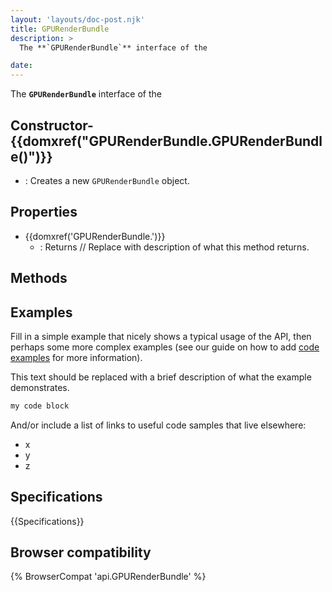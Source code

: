 ```yaml
---
layout: 'layouts/doc-post.njk'
title: GPURenderBundle
description: >
  The **`GPURenderBundle`** interface of the  

date: 
---
```


The **`GPURenderBundle`** interface of the  





 ## Constructor- {{domxref("GPURenderBundle.GPURenderBundle()")}}
  - : Creates a new `GPURenderBundle` object.



## Properties

- {{domxref('GPURenderBundle.')}}
  - : Returns // Replace with description of what this method returns.

## Methods



## Examples

Fill in a simple example that nicely shows a typical usage of the API, then perhaps some more complex examples (see our guide on how to add [code examples](/en-US/docs/MDN/Contribute/Structures/Code_examples) for more information).

This text should be replaced with a brief description of what the example demonstrates.

```js
my code block
```

And/or include a list of links to useful code samples that live elsewhere:

*   x
*   y
*   z

## Specifications

{{Specifications}}

## Browser compatibility

{% BrowserCompat 'api.GPURenderBundle' %}

